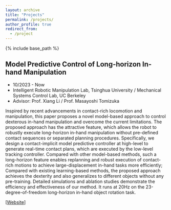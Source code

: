 ```yaml
---
layout: archive
title: "Projects"
permalink: /projects/
author_profile: true
redirect_from:
  - /project
---
```


<!-- {% if site.author.googlescholar %}
  <div class="wordwrap">You can also find my articles on <a href="{{site.author.googlescholar}}">my Google Scholar profile</a>.</div>
{% endif %} -->

{% include base_path %}

<!-- {% for post in site.publications reversed %}
  {% include archive-single.html %}
{% endfor %} -->

## Model Predictive Control of Long-horizon In-hand Manipulation

* 10/2023 - Now
* Intelligent Robotic Manipulation Lab, Tsinghua University / Mechanical Systems Control Lab, UC Berkeley
* Advisor: Prof. Xiang Li / Prof. Masayoshi Tomizuka

<!-- <p align="center">
<iframe width="640" height="360" src="../files/23_DLO_planning_journal.mp4" title="23_DLO_planning_journal" frameborder="0" allow="accelerometer; autoplay; clipboard-write; encrypted-media; gyroscope; picture-in-picture" allowfullscreen> </iframe>
</p> -->

Inspired by recent advancements in contact-rich locomotion and manipulation, this paper proposes a novel model-based approach to control dexterous in-hand manipulation and overcome the current limitations. The proposed approach has the attractive feature, which allows the robot to robustly execute long-horizon in-hand manipulation without pre-defined contact sequences or separated planning procedures. Specifically, we design a contact-implicit model predictive controller at high-level to generate real-time contact plans, which are executed by the low-level tracking controller. Compared with other model-based methods, such a long-horizon feature enables replanning and robust execution of contact-rich motions to achieve large-displacement in-hand tasks more efficiently; Compared with existing learning-based methods, the proposed approach achieves the dexterity and also generalizes to different objects without any pre-training. Detailed simulations and ablation studies demonstrate the efficiency and effectiveness of our method. It runs at 20Hz on the 23-degree-of-freedom long-horizon in-hand object rotation task.


[[Website](https://jump-thu.github.io/in_hand_manipulation/)]
